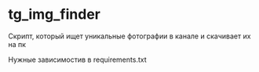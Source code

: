 # tg_img_finder
Скрипт, который ищет уникальные фотографии в канале и скачивает их на пк

Нужные зависимостив в requirements.txt

